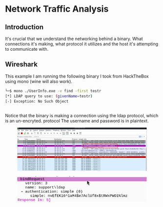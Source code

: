 # Network Traffic Analysis

## Introduction

It's crucial that we understand the networking behind a binary. What connections it's making, what protocol it utilizes and the host it's attempting to communicate with.



## Wireshark

This example I am running the following binary I took from HackTheBox using mono (wine will also work).

```bash
└─$ mono ./UserInfo.exe -v find -first testr
[*] LDAP query to use: (givenName=testr)
[-] Exception: No Such Object
                              
```

Notice that the binary is making a connection using the ldap protocol, which is an un-encryted. protocol The username and password is in plaintext.

<figure><img src="../../.gitbook/assets/image (43).png" alt=""><figcaption></figcaption></figure>

<figure><img src="../../.gitbook/assets/image (44).png" alt=""><figcaption></figcaption></figure>
